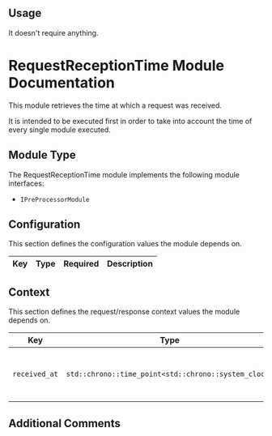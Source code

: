 ## Usage

It doesn't require anything.

## 

# RequestReceptionTime Module Documentation

This module retrieves the time at which a request was received.

It is intended to be executed first in order to take into account the time of every single module executed.

## Module Type

The RequestReceptionTime module implements the following module interfaces:
- `IPreProcessorModule`

## Configuration

This section defines the configuration values the module depends on.

| Key | Type | Required | Description |
|-----|------|----------|-------------|

## Context

This section defines the request/response context values the module depends on.

| Key           | Type                                                 | Actions | Description                                     |
|---------------|------------------------------------------------------|---------|-------------------------------------------------|
| `received_at` | `std::chrono::time_point<std::chrono::system_clock>` | Write   | The time at which the request has been received |

## Additional Comments
